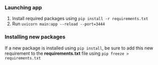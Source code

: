 ### Launching app
1. Install required packages using `pip install -r requirements.txt`
2. Run `uvicorn main:app --reload --port=3444`

### Installing new packages
If a new package is installed using `pip install`, be sure to add this new requirement to the **requirements.txt** file using `pip freeze > requirements.txt`